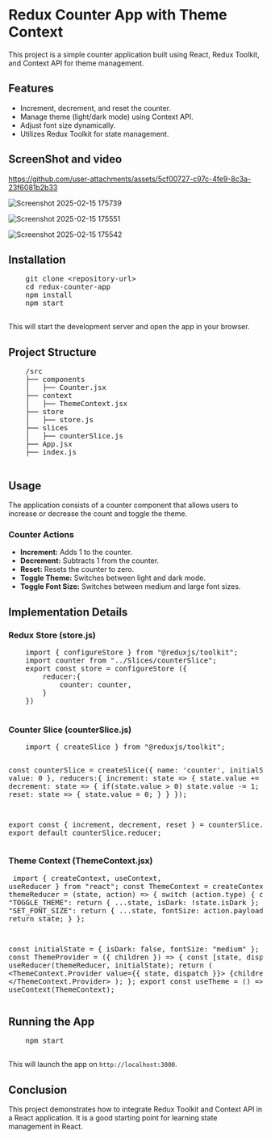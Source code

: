 <h1>Redux Counter App with Theme Context</h1>
    <p>This project is a simple counter application built using React, Redux Toolkit, and Context API for theme management.</p>
    
  <h2>Features</h2>
    <ul>
        <li>Increment, decrement, and reset the counter.</li>
        <li>Manage theme (light/dark mode) using Context API.</li>
        <li>Adjust font size dynamically.</li>
        <li>Utilizes Redux Toolkit for state management.</li>
    </ul>


  <h2>ScreenShot and video </h2>





https://github.com/user-attachments/assets/5cf00727-c97c-4fe9-8c3a-23f6081b2b33





  
  ![Screenshot 2025-02-15 175739](https://github.com/user-attachments/assets/0a8cfcb1-8701-40d0-ac7e-8d16d7ea9d7a)

  
![Screenshot 2025-02-15 175551](https://github.com/user-attachments/assets/726f9d96-1d60-4190-8eb9-23f8342b9fb1)


![Screenshot 2025-02-15 175542](https://github.com/user-attachments/assets/89f065f2-a183-4534-a570-2d967c5b3121)


  <h2>Installation</h2>
    <pre>
    git clone &lt;repository-url&gt;
    cd redux-counter-app
    npm install
    npm start
    </pre>
    <p>This will start the development server and open the app in your browser.</p>
    <h2>Project Structure</h2>
    <pre>
    /src
    ├── components
    │   ├── Counter.jsx
    ├── context
    │   ├── ThemeContext.jsx
    ├── store
    │   ├── store.js
    ├── slices
    │   ├── counterSlice.js
    ├── App.jsx
    ├── index.js
    </pre>
    <h2>Usage</h2>
    <p>The application consists of a counter component that allows users to increase or decrease the count and toggle the theme.</p>
    <h3>Counter Actions</h3>
    <ul>
        <li><strong>Increment:</strong> Adds 1 to the counter.</li>
        <li><strong>Decrement:</strong> Subtracts 1 from the counter.</li>
        <li><strong>Reset:</strong> Resets the counter to zero.</li>
        <li><strong>Toggle Theme:</strong> Switches between light and dark mode.</li>
        <li><strong>Toggle Font Size:</strong> Switches between medium and large font sizes.</li>
    </ul>
    <h2>Implementation Details</h2>
    <h3>Redux Store (store.js)</h3>
    <pre>
    import { configureStore } from "@reduxjs/toolkit";
    import counter from "../Slices/counterSlice";
    export const store = configureStore ({
        reducer:{
            counter: counter,
        }
    })
    </pre>
        <h3>Counter Slice (counterSlice.js)</h3>
    <pre>
    import { createSlice } from "@reduxjs/toolkit";

  const counterSlice = createSlice({
        name: 'counter',
        initialState:{ value: 0 },
        reducers:{
            increment: state => { state.value += 1; },
            decrement: state => { if(state.value > 0) state.value -= 1; },
            reset: state => { state.value = 0; }
        }
    });

  export const { increment, decrement, reset } = counterSlice.actions;
    export default counterSlice.reducer;
    </pre>
    <h3>Theme Context (ThemeContext.jsx)</h3>
    <pre>
    import { createContext, useContext, useReducer } from "react";
        const ThemeContext = createContext();
    const themeReducer = (state, action) => {
        switch (action.type) {
            case "TOGGLE_THEME": return { ...state, isDark: !state.isDark };
            case "SET_FONT_SIZE": return { ...state, fontSize: action.payload };
            default: return state;
        }
    };
    
  const initialState = { isDark: false, fontSize: "medium" };
    export const ThemeProvider = ({ children }) => {
        const [state, dispatch] = useReducer(themeReducer, initialState);
        return (
            <ThemeContext.Provider value={{ state, dispatch }}>
                {children}
            </ThemeContext.Provider>
        );
    };
    export const useTheme = () => useContext(ThemeContext);
    </pre>

  <h2>Running the App</h2>
    <pre>
    npm start
    </pre>
    <p>This will launch the app on <code>http://localhost:3000</code>.</p>
    <h2>Conclusion</h2>
    <p>This project demonstrates how to integrate Redux Toolkit and Context API in a React application. It is a good starting point for learning state management in React.</p>
